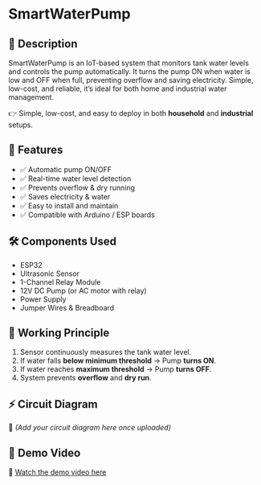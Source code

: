 # SmartWaterPump

## 📌 Description
SmartWaterPump is an IoT-based system that monitors tank water levels and controls the pump automatically. It turns the pump ON when water is low and OFF when full, preventing overflow and saving electricity. Simple, low-cost, and reliable, it’s ideal for both home and industrial water management.

👉 Simple, low-cost, and easy to deploy in both **household** and **industrial** setups.

## 🚀 Features
- ✅ Automatic pump ON/OFF  
- ✅ Real-time water level detection  
- ✅ Prevents overflow & dry running  
- ✅ Saves electricity & water  
- ✅ Easy to install and maintain  
- ✅ Compatible with Arduino / ESP boards

## 🛠️ Components Used
- ESP32  
- Ultrasonic Sensor 
- 1-Channel Relay Module  
- 12V DC Pump (or AC motor with relay)  
- Power Supply  
- Jumper Wires & Breadboard

## 📐 Working Principle
1. Sensor continuously measures the tank water level.  
2. If water falls **below minimum threshold** → Pump **turns ON**.  
3. If water reaches **maximum threshold** → Pump **turns OFF**.  
4. System prevents **overflow** and **dry run**.

## ⚡ Circuit Diagram
📌 *(Add your circuit diagram here once uploaded)*

## 📸 Demo Video
🎥 [Watch the demo video here](https://drive.google.com/file/d/1BAiSAegYJm44dWRF7oV23e10vKRm4ATc/view?usp=sharing)
